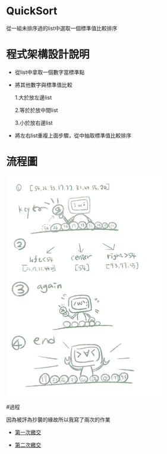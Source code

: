 # QuickSort

從一組未排序過的list中選取一個標準值比較排序

# 程式架構設計說明
- 從list中拿取一個數字當標準點
- 將其他數字與標準值比較

    1.大於放左邊list

    2.等於於放中間list

    3.小於放右邊list
- 將左右list重複上面步驟，從中抽取標準值比較排序

# 流程圖

![流程圖](https://github.com/wangweihsin/learning-note/blob/master/%E5%9C%96%E7%89%87/%E6%B5%81%E7%A8%8B%E5%9C%96.png?raw=true)

#過程

因為被評為抄襲的緣故所以我寫了兩次的作業

- [第一次繳交](https://github.com/wangweihsin/learning-note/blob/master/HW1/%E4%BD%9C%E6%A5%ADQuickSort.ipynb)

- [第二次繳交](https://github.com/wangweihsin/learning-note/blob/master/HW1/quicksort2.ipynb)
